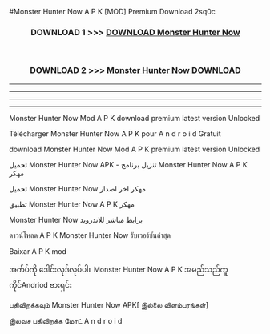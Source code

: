 #Monster Hunter Now  A P K [MOD] Premium Download 2sq0c



<div align="center">

<h3>DOWNLOAD 1 >>> <a href="https://teeasianyam.web.app?sq=Monster Hunter Now ">DOWNLOAD Monster Hunter Now  </a></h3><br>

<h3>DOWNLOAD 2 >>> <a href="https://teeasianyam.web.app?sq=Monster Hunter Now  ">Monster Hunter Now   DOWNLOAD </a></h3>

</div>


----------------------------------------------------------

----------------------------------------------------------

----------------------------------------------------------

----------------------------------------------------------


Monster Hunter Now   Mod A P K download premium latest version Unlocked

Télécharger Monster Hunter Now   A P K pour A n d r o i d Gratuit

download Monster Hunter Now   Mod A P K premium latest version Unlocked

تحميل Monster Hunter Now   APK - تنزيل برنامج Monster Hunter Now   A P K مهكر

تحميل Monster Hunter Now   مهكر اخر اصدار

تطبيق Monster Hunter Now   A P K مهكر

Monster Hunter Now   برابط مباشر للاندرويد

ดาวน์โหลด A P K Monster Hunter Now   รับเวอร์ชันล่าสุด

Baixar A P K mod

အက်ပ်ကို ဒေါင်းလုဒ်လုပ်ပါ။ Monster Hunter Now   A P K အမည်သည်ကူကိုင်Andriod ဗားရှင်း

பதிவிறக்கவும் Monster Hunter Now   APK[ இல்லை விளம்பரங்கள்] 
 
இலவச பதிவிறக்க மோட் A n d r o i d



